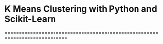 # K Means Clustering with Python and Scikit-Learn


============================================================================

